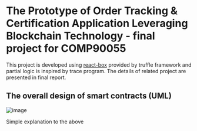 # The Prototype of Order Tracking & Certification Application Leveraging Blockchain Technology - final project for COMP90055


This project is developed using [react-box](https://www.trufflesuite.com/boxes/react-box-web3-todo) provided by truffle framework and partial logic is inspired by trace program. The details of related project are presented in final report.

## The overall design of smart contracts (UML)

![image](https://github.com/yubingy/bcproject/images/scuml.png)

Simple explanation to the above 


